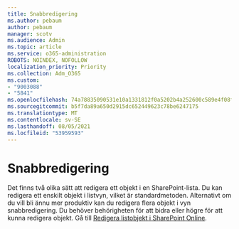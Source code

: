 ```yaml
---
title: Snabbredigering
ms.author: pebaum
author: pebaum
manager: scotv
ms.audience: Admin
ms.topic: article
ms.service: o365-administration
ROBOTS: NOINDEX, NOFOLLOW
localization_priority: Priority
ms.collection: Adm_O365
ms.custom:
- "9003088"
- "5841"
ms.openlocfilehash: 74a78835090531e10a1331812f0a5202b4a252600c589e4f08ff891398a3cc3d
ms.sourcegitcommit: b5f7da89a650d2915dc652449623c78be6247175
ms.translationtype: MT
ms.contentlocale: sv-SE
ms.lasthandoff: 08/05/2021
ms.locfileid: "53959593"
---
```

# <a name="quick-edit"></a>Snabbredigering

Det finns två olika sätt att redigera ett objekt i en SharePoint-lista. Du kan redigera ett enskilt objekt i listvyn, vilket är standardmetoden. Alternativt om du vill bli ännu mer produktiv kan du redigera flera objekt i vyn snabbredigering. Du behöver behörigheten för att bidra eller högre för att kunna redigera objekt. Gå till [Redigera listobjekt i SharePoint Online](https://support.microsoft.com/office/dac1a1c3-a80b-4082-ba57-715cf613d0f7).
